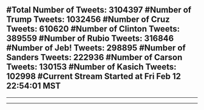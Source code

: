 #Total Number of Tweets: 3104397 
#Number of Trump Tweets: 1032456
#Number of Cruz Tweets: 610620
#Number of Clinton Tweets: 389559
#Number of Rubio Tweets: 316846
#Number of Jeb! Tweets: 298895
#Number of Sanders Tweets: 222936
#Number of Carson Tweets: 130153
#Number of Kasich Tweets: 102998
#Current Stream Started at Fri Feb 12 22:54:01 MST
---
---
---
